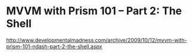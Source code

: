 <!--
id: 216775456
link: http://kevinisom.info/post/216775456/mvvm-with-prism-101-part-2-the-shell
slug: mvvm-with-prism-101-part-2-the-shell
date: Mon Oct 19 2009 15:24:59 GMT+1300 (NZDT)
raw: {"blog_name":"kevinisom","id":216775456,"post_url":"http://kevinisom.info/post/216775456/mvvm-with-prism-101-part-2-the-shell","slug":"mvvm-with-prism-101-part-2-the-shell","type":"link","date":"2009-10-19 02:24:59 GMT","timestamp":1255919099,"state":"published","format":"html","reblog_key":"sjVDxXPW","tags":[],"short_url":"http://tmblr.co/Zw68YyCwxiW","highlighted":[],"feed_item":"http://www.developmentalmadness.com/archive/2009/10/12/mvvm-with-prism-101-ndash-part-2-the-shell.aspx","from_feed_id":"650234","note_count":0,"title":"MVVM with Prism 101 – Part 2: The Shell","url":"http://www.developmentalmadness.com/archive/2009/10/12/mvvm-with-prism-101-ndash-part-2-the-shell.aspx","description":""}
publish: 2009-10-019
tags: 
title: MVVM with Prism 101 – Part 2: The Shell
-->


MVVM with Prism 101 – Part 2: The Shell
=======================================

<http://www.developmentalmadness.com/archive/2009/10/12/mvvm-with-prism-101-ndash-part-2-the-shell.aspx>

